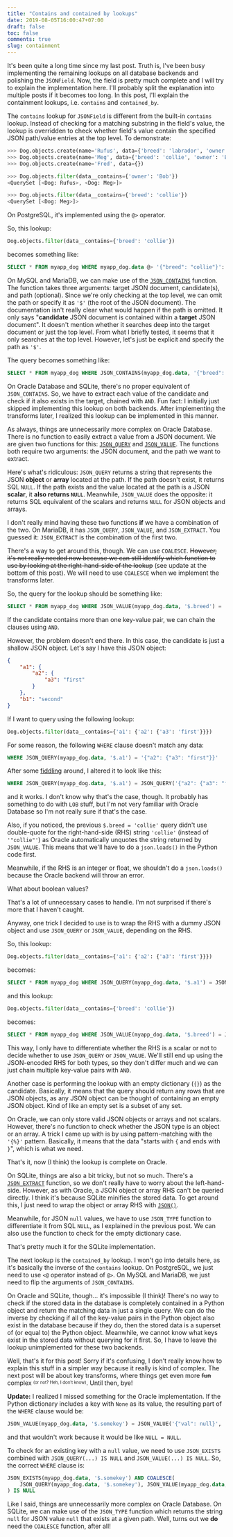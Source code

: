 ```yaml
---
title: "Contains and contained by lookups"
date: 2019-08-05T16:00:47+07:00
draft: false
toc: false
comments: true
slug: containment
---
```


It's been quite a long time since my last post. Truth is, I've been busy
implementing the remaining lookups on all database backends and polishing the
`JSONField`. Now, the field is pretty much complete and I will try to explain
the implementation here. I'll probably split the explanation into multiple
posts if it becomes too long. In this post, I'll explain the containment
lookups, i.e. `contains` and `contained_by`.

The `contains` lookup for `JSONField` is different from the built-in `contains`
lookup. Instead of checking for a matching substring in the field's value, the
lookup is overridden to check whether field's value contain the specified JSON
path/value entries at the top level. To demonstrate:

```python
>>> Dog.objects.create(name='Rufus', data={'breed': 'labrador', 'owner': 'Bob'})
>>> Dog.objects.create(name='Meg', data={'breed': 'collie', 'owner': 'Bob'})
>>> Dog.objects.create(name='Fred', data={})

>>> Dog.objects.filter(data__contains={'owner': 'Bob'})
<QuerySet [<Dog: Rufus>, <Dog: Meg>]>

>>> Dog.objects.filter(data__contains={'breed': 'collie'})
<QuerySet [<Dog: Meg>]>
```

On PostgreSQL, it's implemented using the `@>` operator.

So, this lookup:

```python
Dog.objects.filter(data__contains={'breed': 'collie'})
```

becomes something like:

```sql
SELECT * FROM myapp_dog WHERE myapp_dog.data @> '{"breed": "collie"}'::jsonb
```

On MySQL and MariaDB, we can make use of the [`JSON_CONTAINS`] function. The
function takes three arguments: target JSON document, candidate(s), and path
(optional). Since we're only checking at the top level, we can omit the path
or specify it as `'$'` (the root of the JSON document). The documentation isn't
really clear what would happen if the path is omitted. It only says
"**candidate** JSON document is contained within a **target** JSON document".
It doesn't mention whether it searches deep into the target document or just
the top level. From what I briefly tested, it seems that it only searches at
the top level. However, let's just be explicit and specify the path as `'$'`.

The query becomes something like:

```sql
SELECT * FROM myapp_dog WHERE JSON_CONTAINS(myapp_dog.data, '{"breed": "collie"}', '$')
```

On Oracle Database and SQLite, there's no proper equivalent of `JSON_CONTAINS`.
So, we have to extract each value of the candidate and check if it also exists
in the target, chained with `AND`. Fun fact: I initially just skipped
implementing this lookup on both backends. After implementing the transforms
later, I realized this lookup can be implemented in this manner.

As always, things are unnecessarily more complex on Oracle Database. There is
no function to easily extract a value from a JSON document. We are given two
functions for this: [`JSON_QUERY`] and [`JSON_VALUE`]. The functions both
require two arguments: the JSON document, and the path we want to extract.

Here's what's ridiculous: `JSON_QUERY` returns a string that represents the
JSON **object** or **array** located at the path. If the path doesn't exist, it
returns SQL `NULL`. If the path exists and the value located at the path is a
JSON **scalar**, it **also returns `NULL`**. Meanwhile, `JSON_VALUE` does the
opposite: it returns SQL equivalent of the scalars and returns `NULL` for JSON
objects and arrays.

I don't really mind having these two functions **if** we have a combination of
the two. On MariaDB, it has `JSON_QUERY`, `JSON_VALUE`, and `JSON_EXTRACT`.
You guessed it: `JSON_EXTRACT` is the combination of the first two.

There's a way to get around this, though. We can use `COALESCE`. ~~However,
it's not really needed now because we can still identify which function to use
by looking at the right-hand-side of the lookup~~ (see update at the bottom of
this post). We will need to use `COALESCE` when we implement the transforms
later.

So, the query for the lookup should be something like:

```sql
SELECT * FROM myapp_dog WHERE JSON_VALUE(myapp_dog.data, '$.breed') = 'collie'
```

If the candidate contains more than one key-value pair, we can chain the
clauses using `AND`.

However, the problem doesn't end there. In this case, the candidate is just a
shallow JSON object. Let's say I have this JSON object:

```json
{
    "a1": {
        "a2": {
            "a3": "first"
        }
    },
    "b1": "second"
}
```

If I want to query using the following lookup:

```python
Dog.objects.filter(data__contains={'a1': {'a2': {'a3': 'first'}}})
```

For some reason, the following `WHERE` clause doesn't match any data:

```sql
WHERE JSON_QUERY(myapp_dog.data, '$.a1') = '{"a2": {"a3": "first"}}'
```

After some [fiddling] around, I altered it to look like this:

```sql
WHERE JSON_QUERY(myapp_dog.data, '$.a1') = JSON_QUERY('{"a2": {"a3": "first"}}', '$')
```

and it works. I don't know why that's the case, though. It probably has
something to do with `LOB` stuff, but I'm not very familiar with Oracle
Database so I'm not really sure if that's the case.

Also, if you noticed, the previous `$.breed = 'collie'` query didn't use
double-quote for the right-hand-side (RHS) string `'collie'` (instead of
`'"collie"'`) as Oracle automatically unquotes the string returned by
`JSON_VALUE`. This means that we'll have to do a `json.loads()` in the Python
code first.

Meanwhile, if the RHS is an integer or float, we shouldn't do a
`json.loads()` because the Oracle backend will throw an error.

What about boolean values?

That's a lot of unnecessary cases to handle. I'm not surprised if there's more
that I haven't caught.

Anyway, one trick I decided to use is to wrap the RHS with a dummy JSON object
and use `JSON_QUERY` or `JSON_VALUE`, depending on the RHS.

So, this lookup:

```python
Dog.objects.filter(data__contains={'a1': {'a2': {'a3': 'first'}}})
```

becomes:

```sql
SELECT * FROM myapp_dog WHERE JSON_QUERY(myapp_dog.data, '$.a1') = JSON_QUERY('{"val": {"a2": {"a3": "first"}}}', '$.val')
```

and this lookup:

```python
Dog.objects.filter(data__contains={'breed': 'collie'})
```

becomes:

```sql
SELECT * FROM myapp_dog WHERE JSON_VALUE(myapp_dog.data, '$.breed') = JSON_VALUE('{"val": "collie"', '$.val')
```

This way, I only have to differentiate whether the RHS is a scalar or not to
decide whether to use `JSON_QUERY` or `JSON_VALUE`. We'll still end up using
the JSON-encoded RHS for both types, so they don't differ much and we can just
chain multiple key-value pairs with `AND`.

Another case is performing the lookup with an empty dictionary (`{}`) as the
candidate. Basically, it means that the query should return any rows that are
JSON objects, as any JSON object can be thought of containing an empty JSON
object. Kind of like an empty set is a subset of any set.

On Oracle, we can only store valid JSON objects or arrays and not scalars.
However, there's no function to check whether the JSON type is an object or an
array. A trick I came up with is by using pattern-matching with the `'{%}'`
pattern. Basically, it means that the data "starts with `{` and ends with `}`",
which is what we need.

That's it, now (I think) the lookup is complete on Oracle.

On SQLite, things are also a bit tricky, but not so much. There's a
[`JSON_EXTRACT`] function, so we don't really have to worry about the
left-hand-side. However, as with Oracle, a JSON object or array RHS can't be
queried directly. I think it's because SQLite minifies the stored data. To get
around this, I just need to wrap the object or array RHS with [`JSON()`].

Meanwhile, for JSON `null` values, we have to use `JSON_TYPE` function to
differentiate it from SQL `NULL`, as I explained in the previous post. We can
also use the function to check for the empty dictionary case.

That's pretty much it for the SQLite implementation.

The next lookup is the `contained_by` lookup. I won't go into details here, as
it's basically the inverse of the `contains` lookup. On PostgreSQL, we just
need to use `<@` operator instead of `@>`. On MySQL and MariaDB, we just need
to flip the arguments of `JSON_CONTAINS`.

On Oracle and SQLite, though... it's impossible (I think)! There's no way to
check if the stored data in the database is completely contained in a Python
object and return the matching data in just a single query. We can do the
inverse by checking if all of the key-value pairs in the Python object also
exist in the database because if they do, then the stored data is a superset of
(or equal to) the Python object. Meanwhile, we cannot know what keys exist in
the stored data without querying for it first. So, I have to leave the lookup
unimplemented for these two backends.

Well, that's it for this post! Sorry if it's confusing, I don't really know how
to explain this stuff in a simpler way because it really is kind of complex.
The next post will be about key transforms, where things get even more ~~fun~~
complex <sup><sub>(or not? Heh, I don't know)</sub></sup>. Until then, bye!

**Update:** I realized I missed something for the Oracle implementation. If
the Python dictionary includes a key with `None` as its value, the resulting
part of the `WHERE` clause would be:

```sql
JSON_VALUE(myapp_dog.data, '$.somekey') = JSON_VALUE('{"val": null}', '$.val')
```

and that wouldn't work because it would be like `NULL = NULL`.

To check for an existing key with a `null` value, we need to use `JSON_EXISTS`
combined with `JSON_QUERY(...) IS NULL` and `JSON_VALUE(...) IS NULL`. So, the
correct `WHERE` clause is:

```sql
JSON_EXISTS(myapp_dog.data, '$.somekey') AND COALESCE(
    JSON_QUERY(myapp_dog.data, '$.somekey'), JSON_VALUE(myapp_dog.data, '$.somekey')
) IS NULL
```

Like I said, things are unnecessarily more complex on Oracle Database. On
SQLite, we can make use of the `JSON_TYPE` function which returns the string
`null` for JSON value `null` that exists at a given path. Well, turns out we
**do** need the `COALESCE` function, after all!

[`JSON_CONTAINS`]: https://dev.mysql.com/doc/refman/8.0/en/json-search-functions.html#function_json-contains
[`JSON_QUERY`]: https://docs.oracle.com/database/121/ADXDB/json.htm#ADXDB6277
[`JSON_VALUE`]: https://docs.oracle.com/database/121/ADXDB/json.htm#ADXDB6263
[fiddling]: https://dbfiddle.uk/?rdbms=oracle_18&fiddle=1406ec1d184af5446d8b6cfcb3823b0e
[`JSON_EXTRACT`]: https://www.sqlite.org/json1.html#jex
[`JSON()`]: https://www.sqlite.org/json1.html#jmini
